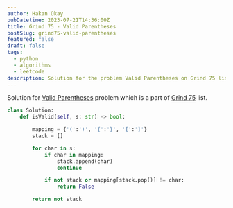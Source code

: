 ```yaml
---
author: Hakan Okay
pubDatetime: 2023-07-21T14:36:00Z
title: Grind 75 - Valid Parentheses
postSlug: grind75-valid-parentheses
featured: false
draft: false
tags:
  - python
  - algorithms
  - leetcode
description: Solution for the problem Valid Parentheses on Grind 75 list.
---
```


Solution for [Valid Parentheses](https://leetcode.com/problems/valid-parentheses/description/) problem which is a part of [Grind 75](https://www.techinterviewhandbook.org/grind75) list.

```python
class Solution:
    def isValid(self, s: str) -> bool:

        mapping = {'(':')', '{':'}', '[':']'}
        stack = []

        for char in s:
            if char in mapping:
                stack.append(char)
                continue

            if not stack or mapping[stack.pop()] != char:
                return False

        return not stack
```
